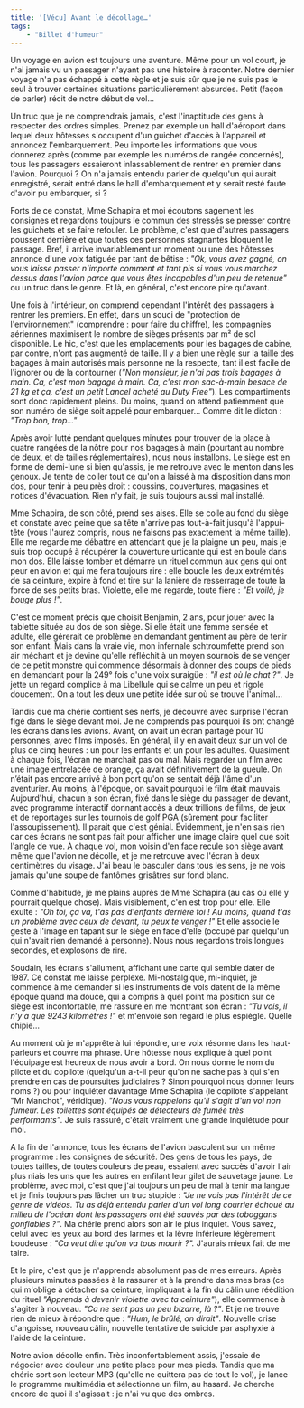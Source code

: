 ```yaml
---
title: '[Vécu] Avant le décollage…'
tags:
    - "Billet d'humeur"
---
```


Un voyage en avion est toujours une aventure. Même pour un vol court, je n'ai
jamais vu un passager n'ayant pas une histoire à raconter. Notre dernier voyage
n'a pas échappé à cette règle et je suis sûr que je ne suis pas le seul à
trouver certaines situations particulièrement absurdes. Petit (façon de parler)
récit de notre début de vol…

<!-- more -->

Un truc que je ne comprendrais jamais, c'est l'inaptitude des gens à respecter
des ordres simples. Prenez par exemple un hall d'aéroport dans lequel deux
hôtesses s'occupent d'un guichet d'accès à l'appareil et annoncez
l'embarquement. Peu importe les informations que vous donnerez après (comme par
exemple les numéros de rangée concernés), tous les passagers essaieront
inlassablement de rentrer en premier dans l'avion. Pourquoi&nbsp;? On n'a jamais
entendu parler de quelqu'un qui aurait enregistré, serait entré dans le hall
d'embarquement et y serait resté faute d'avoir pu embarquer, si&nbsp;?

Forts de ce constat, Mme Schapira et moi écoutons sagement les consignes et
regardons toujours le commun des stressés se presser contre les guichets et se
faire refouler. Le problème, c'est que d'autres passagers poussent derrière et
que toutes ces personnes stagnantes bloquent le passage. Bref, il arrive
invariablement un moment ou une des hôtesses annonce d'une voix fatiguée par
tant de bêtise&nbsp;: _"Ok, vous avez gagné, on vous laisse passer n'importe
comment et tant pis si vous vous marchez dessus dans l'avion parce que vous êtes
incapables d'un peu de retenue"_ ou un truc dans le genre. Et là, en général,
c'est encore pire qu'avant.

Une fois à l'intérieur, on comprend cependant l'intérêt des passagers à rentrer
les premiers. En effet, dans un souci de "protection de l'environnement"
(comprendre&nbsp;: pour faire du chiffre), les compagnies aériennes maximisent
le nombre de sièges présents par m² de sol disponible. Le hic, c'est que les
emplacements pour les bagages de cabine, par contre, n'ont pas augmenté de
taille. Il y a bien une règle sur la taille des bagages à main autorisés mais
personne ne la respecte, tant il est facile de l'ignorer ou de la contourner
(_"Non monsieur, je n'ai pas trois bagages à main. Ca, c'est mon bagage à main.
Ca, c'est mon sac-à-main besace de 21 kg et ça, c'est un petit Lancel acheté au
Duty Free"_). Les compartiments sont donc rapidement pleins. Du moins, quand on
attend patiemment que son numéro de siège soit appelé pour embarquer… Comme dit
le dicton&nbsp;: _"Trop bon, trop…"_

Après avoir lutté pendant quelques minutes pour trouver de la place à quatre
rangées de la nôtre pour nos bagages à main (pourtant au nombre de deux, et de
tailles réglementaires), nous nous installons. Le siège est en forme de
demi-lune si bien qu'assis, je me retrouve avec le menton dans les genoux. Je
tente de coller tout ce qu'on a laissé à ma disposition dans mon dos, pour tenir
à peu près droit&nbsp;: coussins, couvertures, magasines et notices
d'évacuation. Rien n'y fait, je suis toujours aussi mal installé.

Mme Schapira, de son côté, prend ses aises. Elle se colle au fond du siège et
constate avec peine que sa tête n'arrive pas tout-à-fait jusqu'à l'appui-tête
(vous l'aurez compris, nous ne faisons pas exactement la même taille). Elle me
regarde me débattre en attendant que je la plaigne un peu, mais je suis trop
occupé à récupérer la couverture urticante qui est en boule dans mon dos. Elle
laisse tomber et démarre un rituel commun aux gens qui ont peur en avion et qui
me fera toujours rire&nbsp;: elle boucle les deux extrémités de sa ceinture,
expire à fond et tire sur la lanière de resserrage de toute la force de ses
petits bras. Violette, elle me regarde, toute fière&nbsp;: _"Et voilà, je bouge
plus&nbsp;!"_.

C'est ce moment précis que choisit Benjamin, 2 ans, pour jouer avec la tablette
située au dos de son siège. Si elle était une femme sensée et adulte, elle
gérerait ce problème en demandant gentiment au père de tenir son enfant. Mais
dans la vraie vie, mon infernale schtroumfette prend son air méchant et je
devine qu'elle réfléchit à un moyen sournois de se venger de ce petit monstre
qui commence désormais à donner des coups de pieds en demandant pour la 249°
fois d'une voix suraigüe&nbsp;: _"il est où le chat&nbsp;?"_. Je jette un regard
complice à ma Libellule qui se calme un peu et rigole doucement. On a tout les
deux une petite idée sur où se trouve l'animal…

Tandis que ma chérie contient ses nerfs, je découvre avec surprise l'écran figé
dans le siège devant moi. Je ne comprends pas pourquoi ils ont changé les écrans
dans les avions. Avant, on avait un écran partagé pour 10 personnes, avec films
imposés. En général, il y en avait deux sur un vol de plus de cinq heures&nbsp;:
un pour les enfants et un pour les adultes. Quasiment à chaque fois, l'écran ne
marchait pas ou mal. Mais regarder un film avec une image entrelacée de orange,
ça avait définitivement de la gueule. On n’était pas encore arrivé à bon port
qu'on se sentait déjà l'âme d'un aventurier. Au moins, à l'époque, on savait
pourquoi le film était mauvais. Aujourd'hui, chacun a son écran, fixé dans le
siège du passager de devant, avec programme interactif donnant accès à deux
trillions de films, de jeux et de reportages sur les tournois de golf PGA
(sûrement pour faciliter l'assoupissement). Il parait que c'est génial.
Évidemment, je n'en sais rien car ces écrans ne sont pas fait pour afficher une
image claire quel que soit l'angle de vue. À chaque vol, mon voisin d'en face
recule son siège avant même que l'avion ne décolle, et je me retrouve avec
l'écran à deux centimètres du visage. J'ai beau le basculer dans tous les sens,
je ne vois jamais qu'une soupe de fantômes grisâtres sur fond blanc.

Comme d'habitude, je me plains auprès de Mme Schapira (au cas où elle y pourrait
quelque chose). Mais visiblement, c'en est trop pour elle. Elle exulte&nbsp;:
_"Oh toi, ça va, t'as pas d'enfants derrière toi&nbsp;! Au moins, quand t'as un
problème avec ceux de devant, tu peux te venger&nbsp;!"_ Et elle associe le
geste à l'image en tapant sur le siège en face d'elle (occupé par quelqu'un qui
n'avait rien demandé à personne). Nous nous regardons trois longues secondes, et
explosons de rire.

Soudain, les écrans s'allument, affichant une carte qui semble dater de 1987\.
Ce constat me laisse perplexe. Mi-nostalgique, mi-inquiet, je commence à me
demander si les instruments de vols datent de la même époque quand ma douce, qui
a compris à quel point ma position sur ce siège est inconfortable, me rassure en
me montrant son écran&nbsp;: _"Tu vois, il n'y a que 9243 kilomètres&nbsp;!"_ et
m'envoie son regard le plus espiègle. Quelle chipie…

Au moment où je m'apprête à lui répondre, une voix résonne dans les
haut-parleurs et couvre ma phrase. Une hôtesse nous explique à quel point
l'équipage est heureux de nous avoir à bord. On nous donne le nom du pilote et
du copilote (quelqu'un a-t-il peur qu'on ne sache pas à qui s'en prendre en cas
de poursuites judiciaires&nbsp;? Sinon pourquoi nous donner leurs noms&nbsp;?)
ou pour inquiéter davantage Mme Schapira (le copilote s'appelant "Mr Manchot",
véridique). _"Nous vous rappelons qu'il s'agit d'un vol non fumeur. Les
toilettes sont équipés de détecteurs de fumée très performants"_. Je suis
rassuré, c'était vraiment une grande inquiétude pour moi.

A la fin de l'annonce, tous les écrans de l'avion basculent sur un même
programme&nbsp;: les consignes de sécurité. Des gens de tous les pays, de toutes
tailles, de toutes couleurs de peau, essaient avec succès d'avoir l'air plus
niais les uns que les autres en enfilant leur gilet de sauvetage jaune. Le
problème, avec moi, c'est que j'ai toujours un peu de mal à tenir ma langue et
je finis toujours pas lâcher un truc stupide&nbsp;: _"Je ne vois pas l'intérêt
de ce genre de vidéos. Tu as déjà entendu parler d'un vol long courrier échoué
au milieu de l'océan dont les passagers ont été sauvés par des toboggans
gonflables&nbsp;?"_. Ma chérie prend alors son air le plus inquiet. Vous savez,
celui avec les yeux au bord des larmes et la lèvre inférieure légèrement
boudeuse&nbsp;: _"Ca veut dire qu'on va tous mourir&nbsp;?"._ J'aurais mieux
fait de me taire.

Et le pire, c'est que je n'apprends absolument pas de mes erreurs. Après
plusieurs minutes passées à la rassurer et à la prendre dans mes bras (ce qui
m'oblige à détacher sa ceinture, impliquant à la fin du câlin une réédition du
rituel _"Apprends à devenir violette avec ta ceinture"_), elle commence à
s'agiter à nouveau. _"Ca ne sent pas un peu bizarre, là&nbsp;?"_. Et je ne
trouve rien de mieux à répondre que&nbsp;: _"Hum, le brûlé, on dirait"_.
Nouvelle crise d'angoisse, nouveau câlin, nouvelle tentative de suicide par
asphyxie à l'aide de la ceinture.

Notre avion décolle enfin. Très inconfortablement assis, j'essaie de négocier
avec douleur une petite place pour mes pieds. Tandis que ma chérie sort son
lecteur MP3 (qu'elle ne quittera pas de tout le vol), je lance le programme
multimédia et sélectionne un film, au hasard. Je cherche encore de quoi il
s'agissait&nbsp;: je n'ai vu que des ombres.
